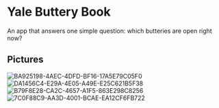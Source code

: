 # Yale Buttery Book

An app that answers one simple question: which butteries are open right now?

## Pictures
![BA925198-4AEC-4DFD-BF16-17A5E79C05F0](https://user-images.githubusercontent.com/13159333/156717007-9ab842c7-54f9-44a6-b24a-df98512d33ec.PNG)
![DA1456C4-E29A-4E05-A49E-E25C621B5F38](https://user-images.githubusercontent.com/13159333/156717008-af8fca1b-58fb-4cfc-b546-7d59c76c8604.PNG)
![B79F8E28-CA2C-4657-A1F5-863E298C8256](https://user-images.githubusercontent.com/13159333/156717009-3acbeaed-6bd2-4210-ae76-d5f227e6ecfd.PNG)
![7C0F88C9-AA3D-4001-BCAE-EA12CF6FB722](https://user-images.githubusercontent.com/13159333/156717010-b052b9d4-4654-4d78-b937-0713204454bb.PNG)

